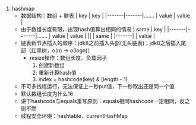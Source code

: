 1. hashmap
    * 数据结构：数组 + 联表
    | key   | key   |
    |-------|-------|.......
    | value | value |
    * 由于数组长度有限，出现hash值算出相同的情况
    | same  | key   |
    |-------|-------|.......
    | value | value |
        ||
        | same  |
        |-------|
        | value |
    * 链表新节点插入的顺序：jdk8之前插入头部(无头链表)；jdk8之后插入尾部（红黑树，o(n) -> o(logn)）
        * resize操作：数组长度、负载因子
            1. 创建新数组
            2. 重新计算hash值
            3. index = hashcode(key) & (length - 1)
    * 不可多线程运行，无法保证上一秒put值，下一秒取出还是同一个值
    * 默认数组长度为什么16
    * 讲下hashcode与equals重写原则：equals相同hashcode一定相同，反之则不然
    * 线程安全环境：hashtable、currentHashMap
    
    
            
    